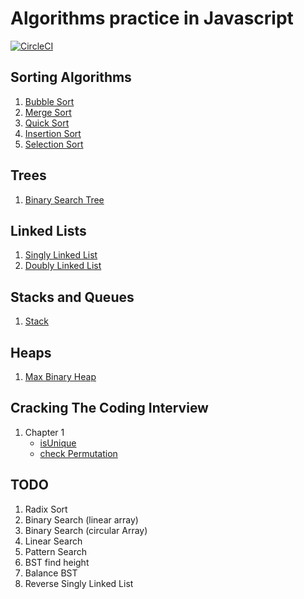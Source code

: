 # Algorithms practice in Javascript

[![CircleCI](https://circleci.com/gh/rishabh09/algorithms-practice.svg?style=svg)](https://circleci.com/gh/rishabh09/algorithms-practice)

## Sorting Algorithms

1. [Bubble Sort](./Sorting/Bubble/bubble.js)
2. [Merge Sort](./Sorting/Merge/merge.js)
3. [Quick Sort](./Sorting/Quick/quick.js)
4. [Insertion Sort](./Sorting/Insertion/insertion.js)
5. [Selection Sort](./Sorting/Selection/selection.js)

## Trees

1. [Binary Search Tree](./Trees/BST/bst.js)

## Linked Lists

1. [Singly Linked List](./LinkedLists/SinglyLinkedList/LinkedList.js)
2. [Doubly Linked List](./LinkedLists/DoublyLinkedList/LinkedList.js)

## Stacks and Queues

1. [Stack](./Stacks/stack.js)

## Heaps

1. [Max Binary Heap](./Heaps/MaxBinaryHeap/max-binary-heap.js)

## Cracking The Coding Interview

1. Chapter 1
   - [isUnique](./CTCI/c1/q1.js)
   - [check Permutation](./CTCI/c1/q2.js)

## TODO

1. Radix Sort
2. Binary Search (linear array)
3. Binary Search (circular Array)
4. Linear Search
5. Pattern Search
6. BST find height
7. Balance BST
8. Reverse Singly Linked List
